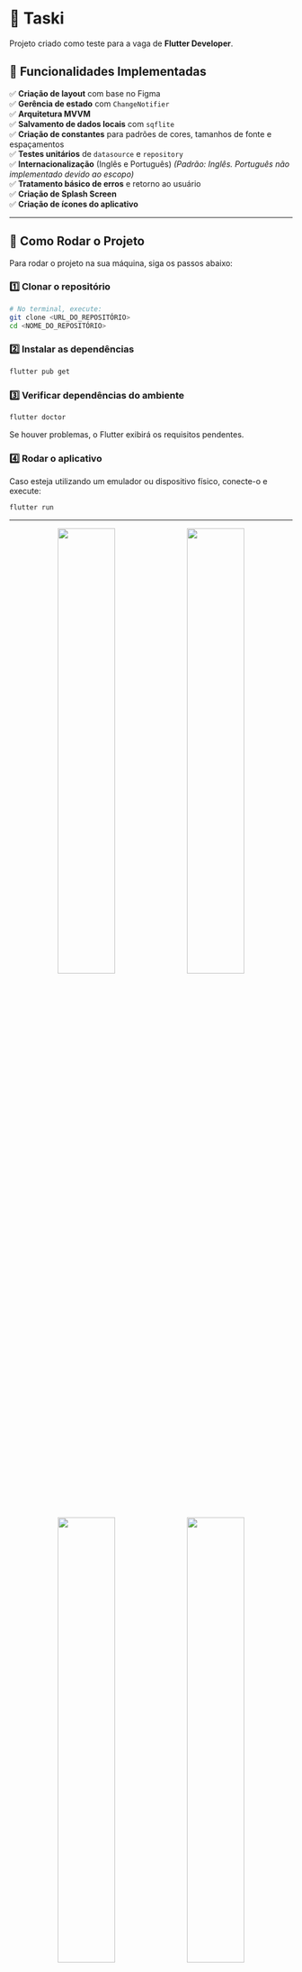 # 📝 Taski

Projeto criado como teste para a vaga de **Flutter Developer**.

## 📌 Funcionalidades Implementadas

✅ **Criação de layout** com base no Figma  
✅ **Gerência de estado** com `ChangeNotifier`  
✅ **Arquitetura MVVM**  
✅ **Salvamento de dados locais** com `sqflite`  
✅ **Criação de constantes** para padrões de cores, tamanhos de fonte e espaçamentos  
✅ **Testes unitários** de `datasource` e `repository`  
✅ **Internacionalização** (Inglês e Português) *(Padrão: Inglês. Português não implementado devido ao escopo)*  
✅ **Tratamento básico de erros** e retorno ao usuário  
✅ **Criação de Splash Screen**  
✅ **Criação de ícones do aplicativo**  

---

## 🚀 Como Rodar o Projeto

Para rodar o projeto na sua máquina, siga os passos abaixo:

### 1️⃣ Clonar o repositório
```sh
# No terminal, execute:
git clone <URL_DO_REPOSITÓRIO>
cd <NOME_DO_REPOSITÓRIO>
```

### 2️⃣ Instalar as dependências
```sh
flutter pub get
```

### 3️⃣ Verificar dependências do ambiente
```sh
flutter doctor
```
Se houver problemas, o Flutter exibirá os requisitos pendentes.

### 4️⃣ Rodar o aplicativo
Caso esteja utilizando um emulador ou dispositivo físico, conecte-o e execute:
```sh
flutter run
```

---

<p align="center">
  <img src="https://github.com/user-attachments/assets/6e837410-952b-4606-953d-3e04de6f8255" width="45%" />
  <img src="https://github.com/user-attachments/assets/c391b9c9-da33-4955-a7cc-29479cdf1748" width="45%" />
  <br>
  <img src="https://github.com/user-attachments/assets/f12234b6-3bf3-4659-8b28-dcaf19139ca1" width="45%" />
  <img src="https://github.com/user-attachments/assets/b25e4b51-7fc3-40b4-840f-0b979af3844c" width="45%" />
  <br>
  <img src="https://github.com/user-attachments/assets/c2dd9400-fe2d-4d7a-ad87-8128e9b2920d" width="45%" />
  <img src="https://github.com/user-attachments/assets/a6e1ca5c-072c-46e3-9bc7-415ba6116463" width="45%" />
</p>


## 📌 Observações
- Certifique-se de que seu ambiente Flutter está atualizado.

💻 **OBRIGADO** 🚀

